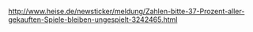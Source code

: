 http://www.heise.de/newsticker/meldung/Zahlen-bitte-37-Prozent-aller-gekauften-Spiele-bleiben-ungespielt-3242465.html

